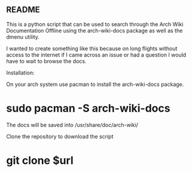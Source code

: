 ## README

This is a python script that can be used to search through the Arch Wiki Documentation Offline using the arch-wiki-docs package as well as the dmenu utility. 

I wanted to create something like this because on long flights without access to the internet if I came across an issue or had a question I would have to wait to browse the docs. 

Installation:

On your arch system use pacman to install the arch-wiki-docs package.

# sudo pacman -S arch-wiki-docs

The docs will be saved into /usr/share/doc/arch-wiki/

Clone the repository to download the script

# git clone $url

# 